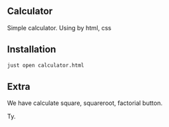 ## Calculator

Simple calculator. Using by html, css

## Installation
```bash
just open calculator.html
```

## Extra

We have calculate square, squareroot, factorial button.

Ty.
